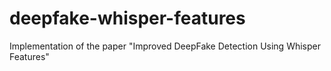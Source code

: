 # deepfake-whisper-features
Implementation of the paper "Improved DeepFake Detection Using Whisper Features"
